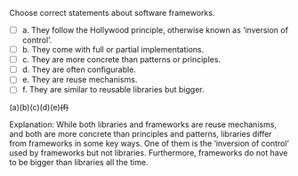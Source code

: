 <panel header="{{ icon_Q_A }} Statement about software frameworks">
<question>

Choose correct statements about software frameworks.

- [ ] a. They follow the Hollywood principle, otherwise known as ‘inversion of control’.
- [ ] b. They come with full or partial implementations.
- [ ] c. They are more concrete than patterns or principles.
- [ ] d. They are often configurable.
- [ ] e. They are reuse mechanisms.
- [ ] f. They are similar to reusable libraries but bigger.

<div slot="answer">

(a)(b)(c)(d)(e)~~(f)~~

Explanation: While both libraries and frameworks are reuse mechanisms, and both are more concrete than principles and patterns, libraries differ from frameworks in some key ways. One of them is the ‘inversion of control’ used by frameworks but not libraries. Furthermore, frameworks do not have to be bigger than libraries all the time.

</div>
</question>
</panel>
